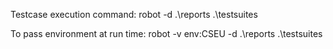 Testcase execution command: 
robot -d .\reports .\testsuites

To pass environment at run time:
robot -v env:CSEU -d .\reports .\testsuites